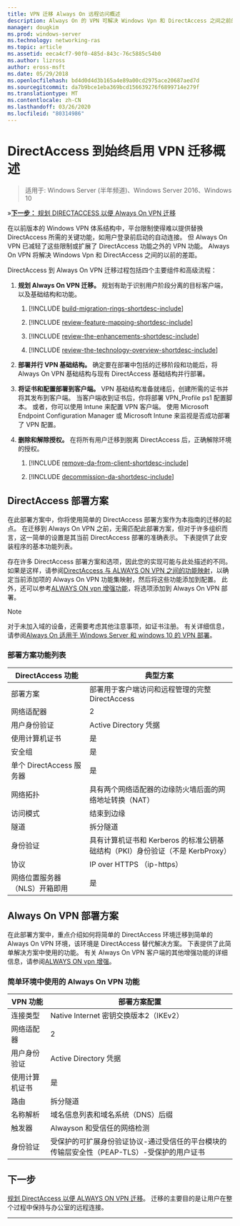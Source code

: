 ```yaml
---
title: VPN 迁移 Always On 远程访问概述
description: Always On 的 VPN 可解决 Windows Vpn 和 DirectAccess 之间之前的缺口，以及如何从 DirectAccess 迁移到 Always On VPN。
manager: dougkim
ms.prod: windows-server
ms.technology: networking-ras
ms.topic: article
ms.assetid: eeca4cf7-90f0-485d-843c-76c5885c54b0
ms.author: lizross
author: eross-msft
ms.date: 05/29/2018
ms.openlocfilehash: bd4d0d4d3b165a4e89a00cd2975ace20687aed7d
ms.sourcegitcommit: da7b9bce1eba369bcd156639276f6899714e279f
ms.translationtype: MT
ms.contentlocale: zh-CN
ms.lasthandoff: 03/26/2020
ms.locfileid: "80314986"
---
```

# <a name="overview-of-the-directaccess-to-always-on-vpn-migration"></a>DirectAccess 到始终启用 VPN 迁移概述 

>适用于: Windows Server (半年频道)、Windows Server 2016、Windows 10

&#187;[**下一步：** 规划 DIRECTACCESS 以便 Always On VPN 迁移](da-always-on-migration-planning.md)

在以前版本的 Windows VPN 体系结构中，平台限制使得难以提供替换 DirectAccess 所需的关键功能，如用户登录前启动的自动连接。 但 Always On VPN 已减轻了这些限制或扩展了 DirectAccess 功能之外的 VPN 功能。 Always On VPN 将解决 Windows Vpn 和 DirectAccess 之间的以前的差距。

DirectAccess 到 Always On VPN 迁移过程包括四个主要组件和高级流程：


1.  **规划 Always On VPN 迁移。** 规划有助于识别用户阶段分离的目标客户端，以及基础结构和功能。

    1.  [!INCLUDE [build-migration-rings-shortdesc-include](../includes/build-migration-rings-shortdesc-include.md)]

    2.  [!INCLUDE [review-feature-mapping-shortdesc-include](../includes/review-feature-mapping-shortdesc-include.md)] 

    3.  [!INCLUDE [review-the-enhancements-shortdesc-include](../includes/review-the-enhancements-shortdesc-include.md)] 

    4.  [!INCLUDE [review-the-technology-overview-shortdesc-include](../includes/review-the-technology-overview-shortdesc-include.md)]

2.  **部署并行 VPN 基础结构。** 确定要在部署中包括的迁移阶段和功能后，将 Always On VPN 基础结构与现有 DirectAccess 基础结构并行部署。  

3.  **将证书和配置部署到客户端。**  VPN 基础结构准备就绪后，创建所需的证书并将其发布到客户端。 当客户端收到证书后，你将部署 VPN_Profile ps1 配置脚本。 或者，你可以使用 Intune 来配置 VPN 客户端。 使用 Microsoft Endpoint Configuration Manager 或 Microsoft Intune 来监视是否成功部署了 VPN 配置。

4.  **删除和解除授权。** 在将所有用户迁移到脱离 DirectAccess 后，正确解除环境的授权。

    1.  [!INCLUDE [remove-da-from-client-shortdesc-include](../includes/remove-da-from-client-shortdesc-include.md)]

    2.  [!INCLUDE [decommission-da-shortdesc-include](../includes/decommission-da-shortdesc-include.md)]


## <a name="directaccess-deployment-scenario"></a>DirectAccess 部署方案

在此部署方案中，你将使用简单的 DirectAccess 部署方案作为本指南的迁移的起点。 在迁移到 Always On VPN 之前，无需匹配此部署方案，但对于许多组织而言，这一简单的设置是其当前 DirectAccess 部署的准确表示。 下表提供了此安装程序的基本功能列表。

存在许多 DirectAccess 部署方案和选项，因此您的实现可能与此处描述的不同。 如果是这样，请参阅[DirectAccess 与 ALWAYS ON VPN 之间的功能映射](../vpn/vpn-map-da.md)，以确定当前添加项的 Always On VPN 功能集映射，然后将这些功能添加到配置。 此外，还可以参考[ALWAYS ON vpn 增强功能](../vpn/always-on-vpn/always-on-vpn-enhancements.md)，将选项添加到 Always On VPN 部署。

>[!NOTE] 
>对于未加入域的设备，还需要考虑其他注意事项，如证书注册。 有关详细信息，请参阅[Always On 适用于 Windows Server 和 windows 10 的 VPN 部署](../vpn/always-on-vpn/deploy/always-on-vpn-deploy.md)。

### <a name="deployment-scenario-feature-list"></a>部署方案功能列表

| DirectAccess 功能 | 典型方案 |
|-----|----|
| 部署方案                   | 部署用于客户端访问和远程管理的完整 DirectAccess                                               |
| 网络适配器                      | 2                                                                                                              |
| 用户身份验证                   | Active Directory 凭据                                                                                   |
| 使用计算机证书             | 是                                                                                                            |
| 安全组                       | 是                                                                                                            |
| 单个 DirectAccess 服务器            | 是                                                                                                            |
| 网络拓扑                      | 具有两个网络适配器的边缘防火墙后面的网络地址转换（NAT）                            |
| 访问模式                           | 结束到边缘                                                                                                    |
| 隧道                             | 拆分隧道                                                                                                   |
| 身份验证                        | 具有计算机证书和 Kerberos 的标准公钥基础结构（PKI）身份验证（不是 KerbProxy） |
| 协议                             | IP over HTTPS （ip-https）                                                                                       |
| 网络位置服务器（NLS）开箱即用 | 是                                                                                                            |

## <a name="always-on-vpn-deployment-scenario"></a>Always On VPN 部署方案

在此部署方案中，重点介绍如何将简单的 DirectAccess 环境迁移到简单的 Always On VPN 环境，该环境是 DirectAccess 替代解决方案。 下表提供了此简单解决方案中使用的功能。 有关 Always On VPN 客户端的其他增强功能的详细信息，请参阅[ALWAYS ON vpn 增强](../vpn/always-on-vpn/always-on-vpn-enhancements.md)。

### <a name="always-on-vpn-features-used-in-the-simple-environment"></a>简单环境中使用的 Always On VPN 功能

| VPN 功能 | 部署方案配置 |
|-----|-----|
| 连接类型 | Native Internet 密钥交换版本2（IKEv2） |
| 网络适配器   | 2        |
| 用户身份验证  | Active Directory 凭据            |
| 使用计算机证书        | 是                          |
| 路由 | 拆分隧道 |
| 名称解析 | 域名信息列表和域名系统（DNS）后缀 |
| 触发器 | Alwayson 和受信任的网络检测 |
| 身份验证  | 受保护的可扩展身份验证协议-通过受信任的平台模块的传输层安全性（PEAP-TLS）-受保护的用户证书 |

## <a name="next-step"></a>下一步

[规划 DirectAccess 以便 ALWAYS ON VPN 迁移](da-always-on-migration-planning.md)。 迁移的主要目的是让用户在整个过程中保持与办公室的远程连接。

---